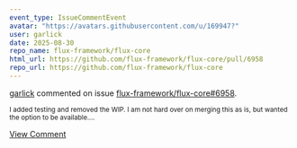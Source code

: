```yaml
---
event_type: IssueCommentEvent
avatar: "https://avatars.githubusercontent.com/u/169947?"
user: garlick
date: 2025-08-30
repo_name: flux-framework/flux-core
html_url: https://github.com/flux-framework/flux-core/pull/6958
repo_url: https://github.com/flux-framework/flux-core
---
```


<a href='https://github.com/garlick' target='_blank'>garlick</a> commented on issue <a href='https://github.com/flux-framework/flux-core/pull/6958' target='_blank'>flux-framework/flux-core#6958</a>.

<small>I added testing and removed the WIP.  I am not hard over on merging this as is, but wanted the option to be available....</small>

<a href='https://github.com/flux-framework/flux-core/pull/6958' target='_blank'>View Comment</a>